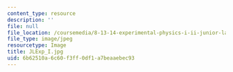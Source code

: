 ```yaml
---
content_type: resource
description: ''
file: null
file_location: /coursemedia/8-13-14-experimental-physics-i-ii-junior-lab-fall-2016-spring-2017/6b62510a6c60f3ff0df1a7beaaebec93_JLExp_I.jpg
file_type: image/jpeg
resourcetype: Image
title: JLExp_I.jpg
uid: 6b62510a-6c60-f3ff-0df1-a7beaaebec93
---
```

